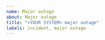 ```yaml
---
name: Major outage
about: Major outage
title: "<YOUR SYSTEM> major outage"
labels: incident, major outage
---
```


<!--
STOP! You must add the `issue status` label for this to show on the status page.
Note: you must be an authorised user to add this label.

You may uncomment updates of this template as needed.
-->

<!-- **Update:** YOUR UPDATE HERE. -->

<!-- **Resolved:** This incident has been resolved. -->

<!-- **Monitoring:** We have implemented a fix and we are continuing to monitor the incident. -->

<!-- Identified:** We have identified the issue and a fix is being implemented. -->

<!-- **Investigating:** We are currently investigating a major outage. -->
